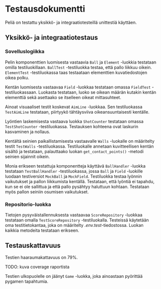 # Testausdokumentti

Peliä on testattu yksikkö- ja integraatiotesteillä unittestiä käyttäen.

## Yksikkö- ja integraatiotestaus

### Sovelluslogiikka

Pelin komponenttien luomisesta vastaavia `Ball` ja `Element` -luokkia testataan omilla testiluokillaan. `BallTest` -testiluokka testaa, että pallo liikkuu oikein. `ElementTest` -testiluokassa taas testaataan elementtien kuvatiedostojen oikea polku.

Kentän luomisesta vastaavaa `Field` -luokkaa testataan omassa `FieldTest` -testiluokassaan. Luokasta testataan, luoko se oikean määrän kutakin kentän elementtiä sekä asettaako se itselleen oikeat mittasuhteet.

Ainoat visuaaliset testit koskevat `AimLine` -luokkaa. Sen testiluokassa `TestAimLine` testataan, piirtyykö tähtäysviiva oikeansuuntaisesti kentälle.

Lyöntien laskemisesta vastaava luokka `ShotCounter` testataan omassa `TestShotCounter` -testiluokassa. Testauksen kohteena ovat laskurin kasvaminen ja nollaus.

Kentältä seinien paikallistamisesta vastaavalle `Walls` -luokalle on määritelty testit `TestWalls` -testiluokassa. Testiluokalle annetaan kuvitteellisen kentän sisältö ja testataan, palauttaako luokan `get_contact_points()` -metodi seinien sijainnit oikein.

Monia erikseen testattuja komponentteja käyttävä `BallHandler` -luokka testataan `TestBallHandler` -testiluokassa, jossa `Ball` ja `Field` -luokille luodaan testiversiot `MockBall` ja `MockField`. Testiluokka testaa lyönnin vaikutukset ja pallon liikkumista kentällä. Testataan, että lyöntiä ei tapahdu, kun se ei ole sallittua ja että pallo pysähtyy haluttuun kohtaan. Testataan myös pallon seiniin osumisen vaikutukset.

### Repositorio-luokka

Tietojen pysyväistallennuksesta vastaavaa `ScoreRepository` -luokkaa testataan omalla `TestScoreRepository` -testiluokalla. Testeissä käytetään oma testitietokantaa, joka on määritelty _.env.test_-tiedostossa. Luokan kaikkia metodeita testataan erikseen.

## Testauskattavuus

Testien haaraumakattavuus on 79%.

TODO: kuva coverage raportista

Testien ulkopuolelle on jäänyt `Game` -luokka, joka ainoastaan pyörittää pygamen tapahtumia.
